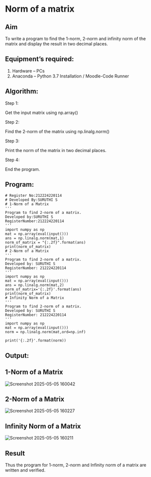 # Norm of a matrix
## Aim
To write a program to find the 1-norm, 2-norm and infinity norm of the matrix and display the result in two decimal places.
## Equipment’s required:
1.	Hardware – PCs
2.	Anaconda – Python 3.7 Installation / Moodle-Code Runner
## Algorithm:
Step 1:

Get the input matrix using np.array()

Step 2:

Find the 2-norm of the matrix using np.linalg.norm()

Step 3:

Print the norm of the matrix in two decimal places.

Step 4:

End the program.
## Program:
```
# Register No:212224220114
# Developed By:SURUTHI S
# 1-Norm of a Matrix
'''
Program to find 2-norm of a matrix.
Developed by:SURUTHI S
RegisterNumber:212224220114
'''
import numpy as np
mat = np.array(eval(input()))
ans = np.linalg.norm(mat,1)
norm_of_matrix = "{:.2f}".format(ans)
print(norm_of_matrix)
# 2-Norm of a Matrix
'''
Program to find 2-norm of a matrix.
Developed by: SURUTHI S
RegisterNumber: 212224220114
'''
import numpy as np
mat = np.array(eval(input()))
ans = np.linalg.norm(mat,2)
norm_of_matrix='{:.2f}'.format(ans)
print(norm_of_matrix)
# Infinity Norm of a Matrix
'''
Program to find 2-norm of a matrix.
Developed by: SURUTHI S
RegisterNumber: 212224220114
'''
import numpy as np
mat = np.array(eval(input()))
norm = np.linalg.norm(mat,ord=np.inf)

print('{:.2f}'.format(norm))
```
## Output:
## 1-Norm of a Matrix

![Screenshot 2025-05-05 160042](https://github.com/user-attachments/assets/a437586e-8e66-4f2f-86dc-515b92db2079)

## 2-Norm of a Matrix

![Screenshot 2025-05-05 160227](https://github.com/user-attachments/assets/a9a2d4a1-0cd2-44e5-ab6a-76bb0c4a3461)

## Infinity Norm of a Matrix

![Screenshot 2025-05-05 160211](https://github.com/user-attachments/assets/f0b8ab13-3506-4175-8c2c-ebf029b03002)


## Result
Thus the program for 1-norm, 2-norm and Infinity norm of a matrix are written and verified.
